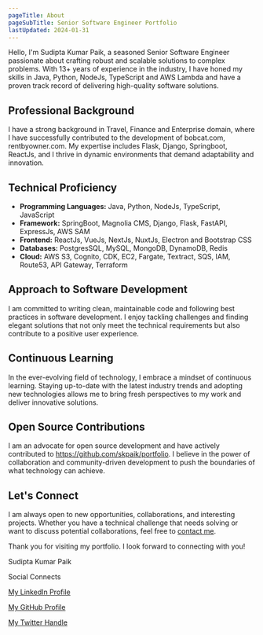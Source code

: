 ```yaml
---
pageTitle: About
pageSubTitle: Senior Software Engineer Portfolio
lastUpdated: 2024-01-31
---
```


Hello, I'm Sudipta Kumar Paik, a seasoned Senior Software Engineer passionate about crafting robust and scalable solutions to complex problems. With 13+ years of experience in the industry, I have honed my skills in Java, Python, NodeJs, TypeScript and AWS Lambda and have a proven track record of delivering high-quality software solutions.

## Professional Background

I have a strong background in Travel, Finance and Enterprise domain, where I have successfully contributed to the development of bobcat.com, rentbyowner.com. My expertise includes Flask, Django, Springboot, ReactJs, and I thrive in dynamic environments that demand adaptability and innovation.

## Technical Proficiency

- **Programming Languages:** Java, Python, NodeJs, TypeScript, JavaScript
- **Framework:** SpringBoot, Magnolia CMS, Django, Flask, FastAPI, ExpressJs, AWS SAM
- **Frontend:** ReactJs, VueJs, NextJs, NuxtJs, Electron and Bootstrap CSS
- **Databases:** PostgresSQL, MySQL, MongoDB, DynamoDB, Redis
- **Cloud:** AWS S3, Cognito, CDK, EC2, Fargate, Textract, SQS, IAM, Route53, API Gateway, Terraform

## Approach to Software Development

I am committed to writing clean, maintainable code and following best practices in software development. I enjoy tackling challenges and finding elegant solutions that not only meet the technical requirements but also contribute to a positive user experience.

## Continuous Learning

In the ever-evolving field of technology, I embrace a mindset of continuous learning. Staying up-to-date with the latest industry trends and adopting new technologies allows me to bring fresh perspectives to my work and deliver innovative solutions.

## Open Source Contributions

I am an advocate for open source development and have actively contributed to https://github.com/skpaik/portfolio. I believe in the power of collaboration and community-driven development to push the boundaries of what technology can achieve.

## Let's Connect

I am always open to new opportunities, collaborations, and interesting projects. Whether you have a technical challenge that needs solving or want to discuss potential collaborations, feel free to [contact me](mailto:sdiptapaik@gmail.com).

Thank you for visiting my portfolio. I look forward to connecting with you!

Sudipta Kumar Paik

Social Connects

[My LinkedIn Profile](https://www.linkedin.com/in/skpaik)

[My GitHub Profile](https://github.com/skpaik)

[My Twitter Handle](https://twitter.com/skpaik)
